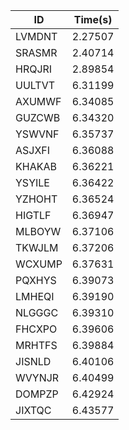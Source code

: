 |ID|Time(s)|
|-|-|
|LVMDNT|2.27507|
|SRASMR|2.40714|
|HRQJRI|2.89854|
|UULTVT|6.31199|
|AXUMWF|6.34085|
|GUZCWB|6.34320|
|YSWVNF|6.35737|
|ASJXFI|6.36088|
|KHAKAB|6.36221|
|YSYILE|6.36422|
|YZHOHT|6.36524|
|HIGTLF|6.36947|
|MLBOYW|6.37106|
|TKWJLM|6.37206|
|WCXUMP|6.37631|
|PQXHYS|6.39073|
|LMHEQI|6.39190|
|NLGGGC|6.39310|
|FHCXPO|6.39606|
|MRHTFS|6.39884|
|JISNLD|6.40106|
|WVYNJR|6.40499|
|DOMPZP|6.42924|
|JIXTQC|6.43577|
